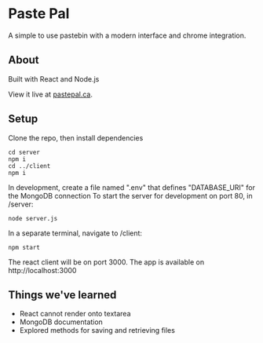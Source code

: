 # Paste Pal


A simple to use pastebin with a modern interface and chrome integration.

## About

Built with React and Node.js  

View it live at [pastepal.ca](https://pastepal.ca).

## Setup
Clone the repo, then install dependencies
```
cd server
npm i 
cd ../client
npm i 
```
In development, create a file named ".env" that defines "DATABASE_URI" for the MongoDB connection
To start the server for development on port 80, in /server:
```
node server.js
```
In a separate terminal, navigate to /client:
```
npm start
```
The react client will be on port 3000. 
The app is available on http://localhost:3000


## Things we've learned


- React cannot render onto textarea  
- MongoDB documentation  
- Explored methods for saving and retrieving files
